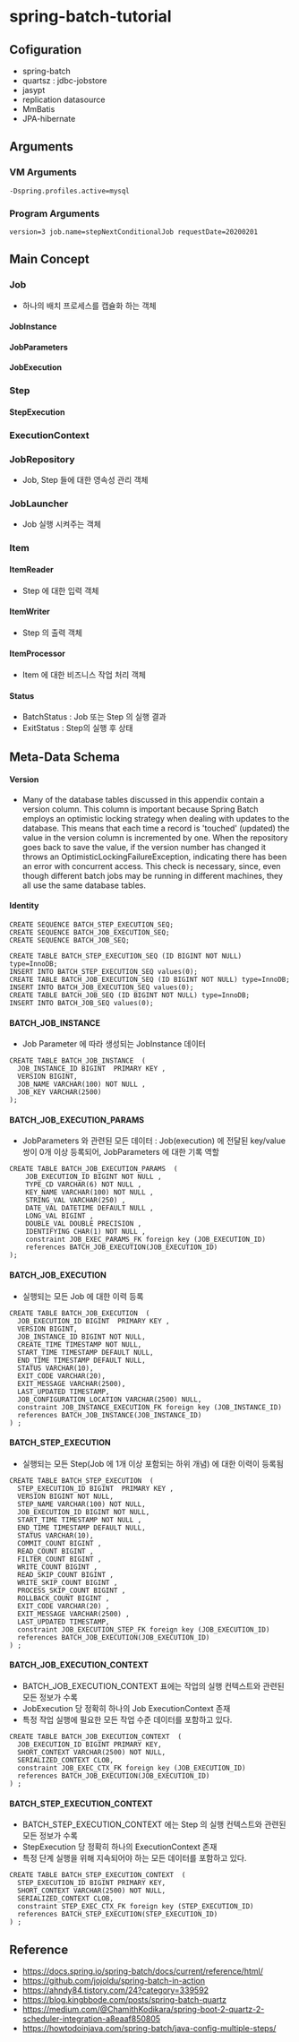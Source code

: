 # spring-batch-tutorial

## Cofiguration
- spring-batch
- quartsz : jdbc-jobstore
- jasypt
- replication datasource
- MmBatis
- JPA-hibernate

## Arguments
### VM Arguments
```
-Dspring.profiles.active=mysql
```

### Program Arguments
```
version=3 job.name=stepNextConditionalJob requestDate=20200201
```

## Main Concept

### Job
- 하나의 배치 프로세스를 캡슐화 하는 객체
#### JobInstance
#### JobParameters
#### JobExecution

### Step
#### StepExecution

### ExecutionContext

### JobRepository
- Job, Step 들에 대한 영속성 관리 객체

### JobLauncher
- Job 실행 시켜주는 객체

### Item
#### ItemReader
- Step 에 대한 입력 객체

#### ItemWriter
- Step 의 출력 객체

#### ItemProcessor
- Item 에 대한 비즈니스 작업 처리 객체

#### Status
- BatchStatus : Job 또는 Step 의 실행 결과
- ExitStatus : Step의 실행 후 상태


## Meta-Data Schema

#### Version
- Many of the database tables discussed in this appendix contain a version column. This column is important because Spring Batch employs an optimistic locking strategy when dealing with updates to the database. This means that each time a record is 'touched' (updated) the value in the version column is incremented by one. When the repository goes back to save the value, if the version number has changed it throws an OptimisticLockingFailureException, indicating there has been an error with concurrent access. This check is necessary, since, even though different batch jobs may be running in different machines, they all use the same database tables.

#### Identity
```
CREATE SEQUENCE BATCH_STEP_EXECUTION_SEQ;
CREATE SEQUENCE BATCH_JOB_EXECUTION_SEQ;
CREATE SEQUENCE BATCH_JOB_SEQ;
```
```
CREATE TABLE BATCH_STEP_EXECUTION_SEQ (ID BIGINT NOT NULL) type=InnoDB;
INSERT INTO BATCH_STEP_EXECUTION_SEQ values(0);
CREATE TABLE BATCH_JOB_EXECUTION_SEQ (ID BIGINT NOT NULL) type=InnoDB;
INSERT INTO BATCH_JOB_EXECUTION_SEQ values(0);
CREATE TABLE BATCH_JOB_SEQ (ID BIGINT NOT NULL) type=InnoDB;
INSERT INTO BATCH_JOB_SEQ values(0);
```


#### BATCH_JOB_INSTANCE
- Job Parameter 에 따라 생성되는 JobInstance 데이터
```
CREATE TABLE BATCH_JOB_INSTANCE  (
  JOB_INSTANCE_ID BIGINT  PRIMARY KEY ,
  VERSION BIGINT,
  JOB_NAME VARCHAR(100) NOT NULL ,
  JOB_KEY VARCHAR(2500)
);
```

#### BATCH_JOB_EXECUTION_PARAMS
- JobParameters 와 관련된 모든 데이터 : Job(execution) 에 전달된 key/value 쌍이 0개 이상 등록되어, JobParameters 에 대한 기록 역할
```
CREATE TABLE BATCH_JOB_EXECUTION_PARAMS  (
	JOB_EXECUTION_ID BIGINT NOT NULL ,
	TYPE_CD VARCHAR(6) NOT NULL ,
	KEY_NAME VARCHAR(100) NOT NULL ,
	STRING_VAL VARCHAR(250) ,
	DATE_VAL DATETIME DEFAULT NULL ,
	LONG_VAL BIGINT ,
	DOUBLE_VAL DOUBLE PRECISION ,
	IDENTIFYING CHAR(1) NOT NULL ,
	constraint JOB_EXEC_PARAMS_FK foreign key (JOB_EXECUTION_ID)
	references BATCH_JOB_EXECUTION(JOB_EXECUTION_ID)
);
```

#### BATCH_JOB_EXECUTION
- 실행되는 모든 Job 에 대한 이력 등록
```
CREATE TABLE BATCH_JOB_EXECUTION  (
  JOB_EXECUTION_ID BIGINT  PRIMARY KEY ,
  VERSION BIGINT,
  JOB_INSTANCE_ID BIGINT NOT NULL,
  CREATE_TIME TIMESTAMP NOT NULL,
  START_TIME TIMESTAMP DEFAULT NULL,
  END_TIME TIMESTAMP DEFAULT NULL,
  STATUS VARCHAR(10),
  EXIT_CODE VARCHAR(20),
  EXIT_MESSAGE VARCHAR(2500),
  LAST_UPDATED TIMESTAMP,
  JOB_CONFIGURATION_LOCATION VARCHAR(2500) NULL,
  constraint JOB_INSTANCE_EXECUTION_FK foreign key (JOB_INSTANCE_ID)
  references BATCH_JOB_INSTANCE(JOB_INSTANCE_ID)
) ;
```

#### BATCH_STEP_EXECUTION
- 실행되는 모든 Step(Job 에 1개 이상 포함되는 하위 개념) 에 대한 이력이 등록됨
```
CREATE TABLE BATCH_STEP_EXECUTION  (
  STEP_EXECUTION_ID BIGINT  PRIMARY KEY ,
  VERSION BIGINT NOT NULL,
  STEP_NAME VARCHAR(100) NOT NULL,
  JOB_EXECUTION_ID BIGINT NOT NULL,
  START_TIME TIMESTAMP NOT NULL ,
  END_TIME TIMESTAMP DEFAULT NULL,
  STATUS VARCHAR(10),
  COMMIT_COUNT BIGINT ,
  READ_COUNT BIGINT ,
  FILTER_COUNT BIGINT ,
  WRITE_COUNT BIGINT ,
  READ_SKIP_COUNT BIGINT ,
  WRITE_SKIP_COUNT BIGINT ,
  PROCESS_SKIP_COUNT BIGINT ,
  ROLLBACK_COUNT BIGINT ,
  EXIT_CODE VARCHAR(20) ,
  EXIT_MESSAGE VARCHAR(2500) ,
  LAST_UPDATED TIMESTAMP,
  constraint JOB_EXECUTION_STEP_FK foreign key (JOB_EXECUTION_ID)
  references BATCH_JOB_EXECUTION(JOB_EXECUTION_ID)
) ;
```

#### BATCH_JOB_EXECUTION_CONTEXT
- BATCH_JOB_EXECUTION_CONTEXT 표에는 작업의 실행 컨텍스트와 관련된 모든 정보가 수록
- JobExecution 당 정확히 하나의 Job ExecutionContext 존재
- 특정 작업 실행에 필요한 모든 작업 수준 데이터를 포함하고 있다. 
```
CREATE TABLE BATCH_JOB_EXECUTION_CONTEXT  (
  JOB_EXECUTION_ID BIGINT PRIMARY KEY,
  SHORT_CONTEXT VARCHAR(2500) NOT NULL,
  SERIALIZED_CONTEXT CLOB,
  constraint JOB_EXEC_CTX_FK foreign key (JOB_EXECUTION_ID)
  references BATCH_JOB_EXECUTION(JOB_EXECUTION_ID)
) ;
```

#### BATCH_STEP_EXECUTION_CONTEXT
- BATCH_STEP_EXECUTION_CONTEXT 에는 Step 의 실행 컨텍스트와 관련된 모든 정보가 수록
- StepExecution 당 정확히 하나의 ExecutionContext 존재 
- 특정 단계 실행을 위해 지속되어야 하는 모든 데이터를 포함하고 있다. 
```
CREATE TABLE BATCH_STEP_EXECUTION_CONTEXT  (
  STEP_EXECUTION_ID BIGINT PRIMARY KEY,
  SHORT_CONTEXT VARCHAR(2500) NOT NULL,
  SERIALIZED_CONTEXT CLOB,
  constraint STEP_EXEC_CTX_FK foreign key (STEP_EXECUTION_ID)
  references BATCH_STEP_EXECUTION(STEP_EXECUTION_ID)
) ;
```



## Reference
- https://docs.spring.io/spring-batch/docs/current/reference/html/
- https://github.com/jojoldu/spring-batch-in-action
- https://ahndy84.tistory.com/24?category=339592
- https://blog.kingbbode.com/posts/spring-batch-quartz
- https://medium.com/@ChamithKodikara/spring-boot-2-quartz-2-scheduler-integration-a8eaaf850805
- https://howtodoinjava.com/spring-batch/java-config-multiple-steps/